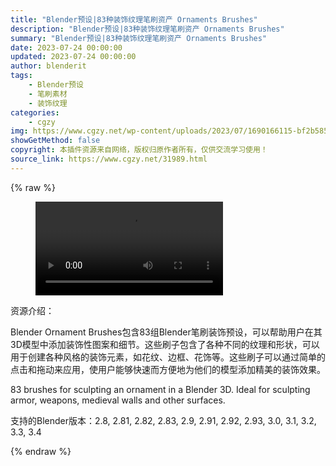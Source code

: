 ```yaml
---
title: "Blender预设|83种装饰纹理笔刷资产 Ornaments Brushes"
description: "Blender预设|83种装饰纹理笔刷资产 Ornaments Brushes"
summary: "Blender预设|83种装饰纹理笔刷资产 Ornaments Brushes"
date: 2023-07-24 00:00:00
updated: 2023-07-24 00:00:00
author: blenderit
tags: 
    - Blender预设
    - 笔刷素材
    - 装饰纹理
categories:
    - cgzy
img: https://www.cgzy.net/wp-content/uploads/2023/07/1690166115-bf2b585aaeb7a04.webp
showGetMethod: false
copyright: 本插件资源来自网络，版权归原作者所有，仅供交流学习使用！
source_link: https://www.cgzy.net/31989.html
---
```


{% raw %}
<figure class="wp-block-video aligncenter"><video controls src="http://cloud.video.taobao.com/play/u/null/p/1/e/6/t/1/420829319113.mp4"></video></figure><div class="wp-block-pandastudio-title"><div class="title_style_01"><p>资源介绍：</p></div></div><p class="is-style-text-indent-2em">Blender Ornament Brushes包含83组Blender笔刷装饰预设，可以帮助用户在其3D模型中添加装饰性图案和细节。这些刷子包含了各种不同的纹理和形状，可以用于创建各种风格的装饰元素，如花纹、边框、花饰等。这些刷子可以通过简单的点击和拖动来应用，使用户能够快速而方便地为他们的模型添加精美的装饰效果。</p><p>83 brushes for sculpting an ornament in a Blender 3D. Ideal for sculpting armor, weapons, medieval walls and other surfaces.</p><div class="wp-block-pandastudio-tips"><div class="tip success "><p>支持的Blender版本：2.8, 2.81, 2.82, 2.83, 2.9, 2.91, 2.92, 2.93, 3.0, 3.1, 3.2, 3.3, 3.4</p>
</div></div>
<div style="display: none">cgzy</div>
{% endraw %}
